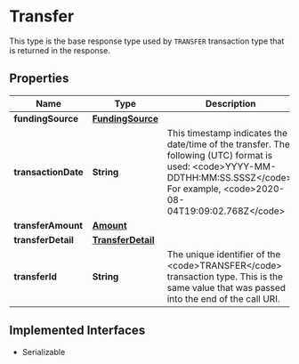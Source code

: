 

# Transfer

This type is the base response type used by <code>TRANSFER</code> transaction type that is returned in the response.
## Properties

Name | Type | Description | Notes
------------ | ------------- | ------------- | -------------
**fundingSource** | [**FundingSource**](FundingSource.md) |  |  [optional]
**transactionDate** | **String** | This timestamp indicates the date/time of the transfer. The following (UTC) format is used: &lt;code&gt;YYYY-MM-DDTHH:MM:SS.SSSZ&lt;/code&gt;. For example, &lt;code&gt;2020-08-04T19:09:02.768Z&lt;/code&gt; |  [optional]
**transferAmount** | [**Amount**](Amount.md) |  |  [optional]
**transferDetail** | [**TransferDetail**](TransferDetail.md) |  |  [optional]
**transferId** | **String** | The unique identifier of the &lt;code&gt;TRANSFER&lt;/code&gt; transaction type. This is the same value that was passed into the end of the call URI. |  [optional]


## Implemented Interfaces

* Serializable


